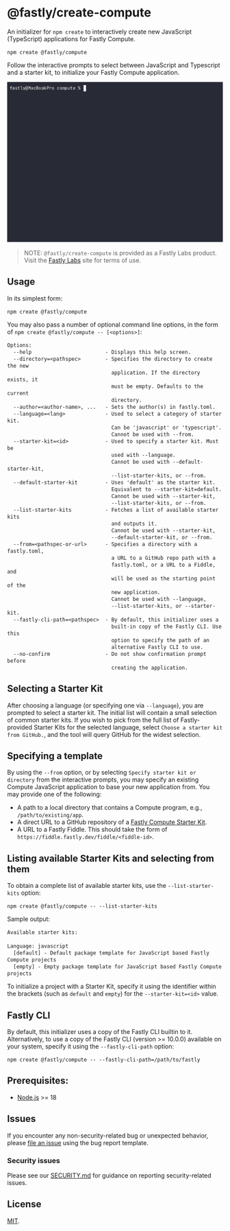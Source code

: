 # @fastly/create-compute

An initializer for `npm create` to interactively create new JavaScript (TypeScript) applications for Fastly Compute.

```shell
npm create @fastly/compute
```

Follow the interactive prompts to select between JavaScript and Typescript and a starter kit, to initialize your Fastly Compute application.

![example](demo.gif)

> NOTE: `@fastly/create-compute` is provided as a Fastly Labs product. Visit the [Fastly Labs](https://www.fastlylabs.com/) site for terms of use.

## Usage

In its simplest form:

```shell
npm create @fastly/compute
```

You may also pass a number of optional command line options, in the form of `npm create @fastly/compute -- [<options>]`:

```
Options:
  --help                        - Displays this help screen.
  --directory=<pathspec>        - Specifies the directory to create the new
                                  application. If the directory exists, it
                                  must be empty. Defaults to the current
                                  directory.
  --author=<author-name>, ...   - Sets the author(s) in fastly.toml.
  --language=<lang>             - Used to select a category of starter kit.
                                  Can be 'javascript' or 'typescript'.
                                  Cannot be used with --from.
  --starter-kit=<id>            - Used to specify a starter kit. Must be
                                  used with --language.
                                  Cannot be used with --default-starter-kit,
                                  --list-starter-kits, or --from.
  --default-starter-kit         - Uses 'default' as the starter kit.
                                  Equivalent to --starter-kit=default.
                                  Cannot be used with --starter-kit,
                                  --list-starter-kits, or --from.
  --list-starter-kits           - Fetches a list of available starter kits
                                  and outputs it.
                                  Cannot be used with --starter-kit,
                                  --default-starter-kit, or --from.
  --from=<pathspec-or-url>      - Specifies a directory with a fastly.toml,
                                  a URL to a GitHub repo path with a
                                  fastly.toml, or a URL to a Fiddle, and
                                  will be used as the starting point of the
                                  new application.
                                  Cannot be used with --language,
                                  --list-starter-kits, or --starter-kit.
  --fastly-cli-path=<pathspec>  - By default, this initializer uses a
                                  built-in copy of the Fastly CLI. Use this
                                  option to specify the path of an
                                  alternative Fastly CLI to use.
  --no-confirm                  - Do not show confirmation prompt before
                                  creating the application.
```

## Selecting a Starter Kit

After choosing a language (or specifying one via `--language`), you are prompted to select a starter kit. The initial list will contain a small selection of common starter kits. If you wish to pick from the full list of Fastly-provided Starter Kits for the selected language, select `Choose a starter kit from GitHub.`, and the tool will query GitHub for the widest selection.

## Specifying a template

By using the `--from` option, or by selecting `Specify starter kit or directory` from the interactive prompts, you may specify an existing Compute JavaScript application to base your new application from. You may provide one of the following:

* A path to a local directory that contains a Compute program, e.g., `/path/to/existing/app`.
* A direct URL to a GitHub repository of a [Fastly Compute Starter Kit](https://www.fastly.com/documentation/solutions/starters/javascript/).
* A URL to a Fastly Fiddle. This should take the form of `https://fiddle.fastly.dev/fiddle/<fiddle-id>`.

## Listing available Starter Kits and selecting from them

To obtain a complete list of available starter kits, use the `--list-starter-kits` option:

```shell
npm create @fastly/compute -- --list-starter-kits
```

Sample output:

```
Available starter kits:

Language: javascript
  [default] - Default package template for JavaScript based Fastly Compute projects
  [empty] - Empty package template for JavaScript based Fastly Compute projects
```

To initialize a project with a Starter Kit, specify it using the identifier within the brackets (such as `default` and `empty`) for the `--starter-kit=<id>` value.  


## Fastly CLI

By default, this initializer uses a copy of the Fastly CLI builtin to it.
Alternatively, to use a copy of the Fastly CLI (version >= 10.0.0) available on your system, specify it using the `--fastly-cli-path` option:

```
npm create @fastly/compute -- --fastly-cli-path=/path/to/fastly
```

## Prerequisites:

* [Node.js](https://nodejs.org/) >= 18

## Issues

If you encounter any non-security-related bug or unexpected behavior, please [file an issue][bug]
using the bug report template.

[bug]: https://github.com/fastly/create-compute-js/issues/new?labels=bug

### Security issues

Please see our [SECURITY.md](./SECURITY.md) for guidance on reporting security-related issues.

## License

[MIT](./LICENSE).
